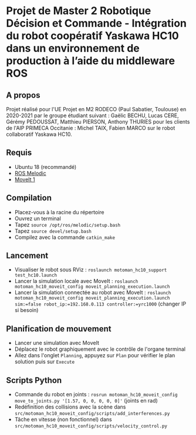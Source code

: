 Projet de Master 2 Robotique Décision et Commande - Intégration du robot coopératif Yaskawa HC10 dans un environnement de production à l’aide du middleware ROS
=============

## A propos
Projet réalisé pour l'UE Projet en M2 RODECO (Paul Sabatier, Toulouse) en 2020-2021 par le groupe étudiant suivant : Gaëlic BECHU, Lucas CERE, Gérémy PEDOUSSAT, Matthieu PIERSON, Anthony THURIES
pour les clients de l'AIP PRIMECA Occitanie : Michel TAIX, Fabien MARCO
sur le robot collaboratif Yaskawa HC10.

## Requis

* Ubuntu 18 (recommandé)
* [ROS Melodic](http://wiki.ros.org/melodic)
* [MoveIt 1](https://moveit.ros.org/install/)

## Compilation

* Placez-vous à la racine du répertoire
* Ouvrez un terminal
* Tapez `source /opt/ros/melodic/setup.bash`
* Tapez `source devel/setup.bash`
* Compilez avec la commande `catkin_make`

## Lancement

* Visualiser le robot sous RViz : `roslaunch motoman_hc10_support test_hc10.launch`
* Lancer la simulation locale avec MoveIt : `roslaunch motoman_hc10_moveit_config moveit_planning_execution.launch`
* Lancer la simulation connectée au robot avec MoveIt : `roslaunch motoman_hc10_moveit_config moveit_planning_execution.launch sim:=false robot_ip:=192.168.0.113 controller:=yrc1000` (changer IP si besoin)

## Planification de mouvement

* Lancer une simulation avec MoveIt
* Déplacez le robot graphiquement avec le contrôle de l'organe terminal
* Allez dans l'onglet `Planning`, appuyez sur `Plan` pour vérifier le plan solution puis sur `Execute`

## Scripts Python

* Commande du robot en joints : `rosrun motoman_hc10_moveit_config move_to_joints.py '[1.57, 0, 0, 0, 0, 0]'` (joints en rad)
* Redéfinition des collisions avec la scène dans `src/motoman_hc10_moveit_config/scripts/add_interferences.py`
* Tâche en vitesse (non fonctionnel) dans `src/motoman_hc10_moveit_config/scripts/velocity_control.py`
